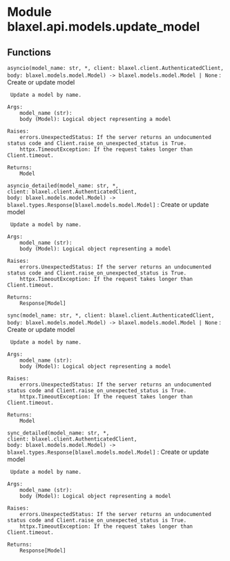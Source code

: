 Module blaxel.api.models.update_model
=====================================

Functions
---------

`asyncio(model_name: str, *, client: blaxel.client.AuthenticatedClient, body: blaxel.models.model.Model) ‑> blaxel.models.model.Model | None`
:   Create or update model
    
     Update a model by name.
    
    Args:
        model_name (str):
        body (Model): Logical object representing a model
    
    Raises:
        errors.UnexpectedStatus: If the server returns an undocumented status code and Client.raise_on_unexpected_status is True.
        httpx.TimeoutException: If the request takes longer than Client.timeout.
    
    Returns:
        Model

`asyncio_detailed(model_name: str, *, client: blaxel.client.AuthenticatedClient, body: blaxel.models.model.Model) ‑> blaxel.types.Response[blaxel.models.model.Model]`
:   Create or update model
    
     Update a model by name.
    
    Args:
        model_name (str):
        body (Model): Logical object representing a model
    
    Raises:
        errors.UnexpectedStatus: If the server returns an undocumented status code and Client.raise_on_unexpected_status is True.
        httpx.TimeoutException: If the request takes longer than Client.timeout.
    
    Returns:
        Response[Model]

`sync(model_name: str, *, client: blaxel.client.AuthenticatedClient, body: blaxel.models.model.Model) ‑> blaxel.models.model.Model | None`
:   Create or update model
    
     Update a model by name.
    
    Args:
        model_name (str):
        body (Model): Logical object representing a model
    
    Raises:
        errors.UnexpectedStatus: If the server returns an undocumented status code and Client.raise_on_unexpected_status is True.
        httpx.TimeoutException: If the request takes longer than Client.timeout.
    
    Returns:
        Model

`sync_detailed(model_name: str, *, client: blaxel.client.AuthenticatedClient, body: blaxel.models.model.Model) ‑> blaxel.types.Response[blaxel.models.model.Model]`
:   Create or update model
    
     Update a model by name.
    
    Args:
        model_name (str):
        body (Model): Logical object representing a model
    
    Raises:
        errors.UnexpectedStatus: If the server returns an undocumented status code and Client.raise_on_unexpected_status is True.
        httpx.TimeoutException: If the request takes longer than Client.timeout.
    
    Returns:
        Response[Model]